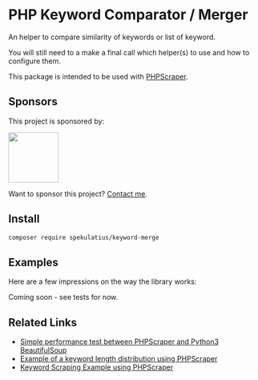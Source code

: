 # PHP Keyword Comparator / Merger

An helper to compare similarity of keywords or list of keyword.

You will still need to a make a final call which helper(s) to use and how to configure them.

This package is intended to be used with [PHPScraper](https://github.com/spekulatius/phpscraper).

## Sponsors

This project is sponsored by:

<a href="https://bringyourownideas.com" target="_blank" rel="noopener noreferrer"><img src="https://bringyourownideas.com/images/byoi-logo.jpg" height="100px"></a>

Want to sponsor this project? [Contact me](https://peterthaleikis.com/contact).

## Install

```bash
composer require spekulatius/keyword-merge
```

## Examples

Here are a few impressions on the way the library works:

Coming soon - see tests for now.

## Related Links

 - [Simple performance test between PHPScraper and Python3 BeautifulSoup](https://github.com/spekulatius/link-scraping-test-beautifulsoup-vs-phpscraper)
 - [Example of a keyword length distribution using PHPScraper](https://github.com/spekulatius/phpscraper-keyword-length-distribution-example)
 - [Keyword Scraping Example using PHPScraper](https://github.com/spekulatius/phpscraper-keyword-scraping-example)

